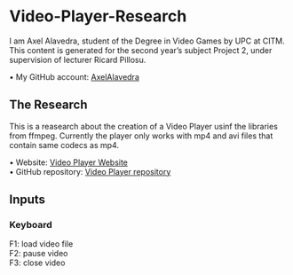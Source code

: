# Video-Player-Research
I am Axel Alavedra, student of the Degree in Video Games by UPC at CITM. 
This content is generated for the second year’s subject Project 2, under supervision of lecturer Ricard Pillosu.

•	My GitHub account: [AxelAlavedra](https://github.com/AxelAlavedra)

## The Research

This is a reasearch about the creation of a Video Player usinf the libraries from ffmpeg. Currently the player only works with mp4 and avi files that contain same codecs as mp4.

•	Website: [Video Player Website](https://axelalavedra.github.io/Video-Player-Research/)<br>
•	GitHub repository: [Video Player repository](https://github.com/AxelAlavedra/Video-Player-Research)

## Inputs

### Keyboard

F1: load video file<br>
F2: pause video<br>
F3: close video
